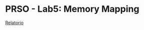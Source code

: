 # PRSO - Lab5: Memory Mapping
[Relatorio](https://github.com/emanueljoivo/mem-mappping/blob/master/relatorio-lab05.pdf)
